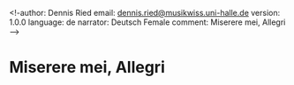 <!-author: Dennis Ried
email: dennis.ried@musikwiss.uni-halle.de
version: 1.0.0
language: de
narrator: Deutsch Female
comment: Miserere mei, Allegri
-->

# Miserere mei, Allegri

